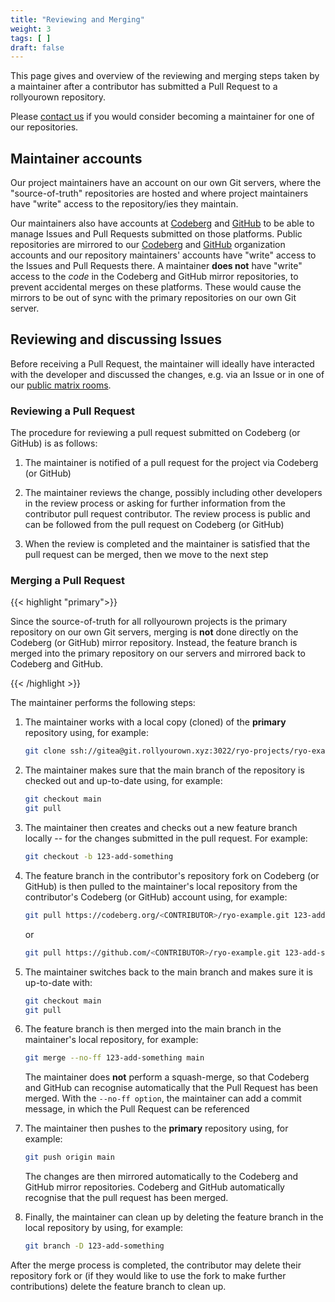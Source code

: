 ```yaml
---
title: "Reviewing and Merging"
weight: 3
tags: [ ]
draft: false
---
```

<!--
SPDX-FileCopyrightText: 2022 Wilfred Nicoll <xyzroller@rollyourown.xyz>
SPDX-License-Identifier: CC-BY-SA-4.0
-->

This page gives and overview of the reviewing and merging steps taken by a maintainer after a contributor has submitted a Pull Request to a rollyourown repository.

Please [contact us](/about/contact) if you would consider becoming a maintainer for one of our repositories.

<!--more-->

## Maintainer accounts

Our project maintainers have an account on our own Git servers, where the "source-of-truth" repositories are hosted and where project maintainers have "write" access to the repository/ies they maintain.

Our maintainers also have accounts at [Codeberg](https://codeberg.org) and [GitHub](https://github.com) to be able to manage Issues and Pull Requests submitted on those platforms. Public repositories are mirrored to our [Codeberg](https://codeberg.org/rollyourown-xyz) and [GitHub](https://github.com/rollyourown-xyz) organization accounts and our repository maintainers' accounts have "write" access to the Issues and Pull Requests there. A maintainer **does not** have "write" access to the _code_ in the Codeberg and GitHub mirror repositories, to prevent accidental merges on these platforms. These would cause the mirrors to be out of sync with the primary repositories on our own Git server.

## Reviewing and discussing Issues

Before receiving a Pull Request, the maintainer will ideally have interacted with the developer and discussed the changes, e.g. via an Issue or in one of our [public matrix rooms](https://rollyourown.xyz/about/public_matrix_rooms).

### Reviewing a Pull Request

The procedure for reviewing a pull request submitted on Codeberg (or GitHub) is as follows:

1. The maintainer is notified of a pull request for the project via Codeberg (or GitHub)

2. The maintainer reviews the change, possibly including other developers in the review process or asking for further information from the contributor pull request contributor. The review process is public and can be followed from the pull request on Codeberg (or GitHub)

3. When the review is completed and the maintainer is satisfied that the pull request can be merged, then we move to the next step

### Merging a Pull Request

{{< highlight "primary">}}

Since the source-of-truth for all rollyourown projects is the primary repository on our own Git servers, merging is **not** done directly on the Codeberg (or GitHub) mirror repository. Instead, the feature branch is merged into the primary repository on our servers and mirrored back to Codeberg and GitHub.

{{< /highlight >}}

The maintainer performs the following steps:

1. The maintainer works with a local copy (cloned) of the **primary** repository using, for example:

    ```bash
    git clone ssh://gitea@git.rollyourown.xyz:3022/ryo-projects/ryo-example.git
    ```

2. The maintainer makes sure that the main branch of the repository is checked out and up-to-date using, for example:

    ```bash
    git checkout main
    git pull
    ```

3. The maintainer then creates and checks out a new feature branch locally -- for the changes submitted in the pull request. For example:

    ```bash
    git checkout -b 123-add-something
    ```

4. The feature branch in the contributor's repository fork on Codeberg (or GitHub) is then pulled to the maintainer's local repository from the contributor's Codeberg (or GitHub) account using, for example:

    ```bash
    git pull https://codeberg.org/<CONTRIBUTOR>/ryo-example.git 123-add-something
    ```

    or

    ```bash
    git pull https://github.com/<CONTRIBUTOR>/ryo-example.git 123-add-something
    ```

5. The maintainer switches back to the main branch and makes sure it is up-to-date with:

    ```bash
    git checkout main
    git pull
    ```

6. The feature branch is then merged into the main branch in the maintainer's local repository, for example:

    ```bash
    git merge --no-ff 123-add-something main
    ```

    The maintainer does **not** perform a squash-merge, so that Codeberg and GitHub can recognise automatically that the Pull Request has been merged. With the `--no-ff option`, the maintainer can add a commit message, in which the Pull Request can be referenced

7. The maintainer then pushes to the **primary** repository using, for example:

    ```bash
    git push origin main
    ```

    The changes are then mirrored automatically to the Codeberg and GitHub mirror repositories. Codeberg and GitHub automatically recognise that the pull request has been merged.

8. Finally, the maintainer can clean up by deleting the feature branch in the local repository by using, for example:

    ```bash
    git branch -D 123-add-something
    ```

After the merge process is completed, the contributor may delete their repository fork or (if they would like to use the fork to make further contributions) delete the feature branch to clean up.

